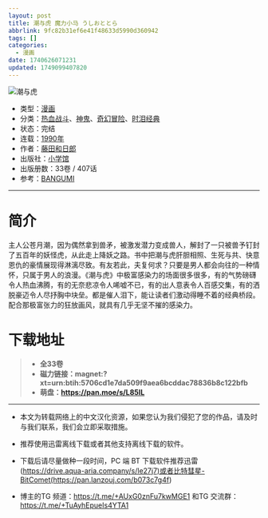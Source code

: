 ```yaml
---
layout: post
title: 潮与虎 魔力小马 うしおととら
abbrlink: 9fc82b31ef6e41f48633d5990d360942
tags: []
categories:
  - 漫画
date: 1740626071231
updated: 1749099407820
---
```


![潮与虎](https://ipfs.io/ipfs/QmTDqQYRx9b5SfeZ3cPPXcHBKZKakZLyEvfgMYi4hSdRoi?filename=%E6%BD%AE%E4%B8%8E%E8%99%8E.jpg)

- 类型：[漫画](/index.php/category/漫画)
- 分类：[热血战斗](/index.php/category/热血战斗)、[神鬼](/index.php/category/神鬼)、[奇幻冒险](/index.php/category/奇幻冒险)、[时泪经典](/index.php/category/时泪经典)
- 状态：完结
- 连载：[1990年](/index.php/category/1990年)
- 作者：[藤田和日郎](/index.php/category/藤田和日郎)
- 出版社：[小学馆](/index.php/category/小学馆)
- 出版册数：33卷 / 407话
- 参考：[BANGUMI](https://bangumi.tv/subject/32578)

***

# 简介

主人公苍月潮，因为偶然拿到兽矛，被激发潜力变成兽人，解封了一只被兽予钉封了五百年的妖怪虎，从此走上降妖之路。书中把潮与虎肝胆相照、生死与共、快意恩仇的豪情展现得淋漓尽致。有友若此，夫复何求？只要是男人都会向往的一种情怀，只属于男人的浪漫。《潮与虎》中极富感染力的场面很多很多，有的气势磅礴令人热血沸腾，有的无奈悲凉令人唏嘘不已，有的出人意表令人百感交集，有的洒脱豪迈令人尽抒胸中块垒。都是催人泪下，能让读者们激动得睡不着的经典桥段。配合那极富张力的狂放画风，就具有几乎无坚不摧的感染力。

# 下载地址

> - **全33卷**
> - **磁力链接：magnet:?xt=urn:btih:5706cd1e7da509f9aea6bcddac78836b8c122bfb**
> - **萌盘：<https://pan.moe/s/L85IL>**

***

- 本文为转载网络上的中文汉化资源，如果您认为我们侵犯了您的作品，请及时与我们联系，我们会立即采取措施。

- 推荐使用迅雷离线下载或者其他支持离线下载的软件。

- 下载后请尽量做种一段时间，PC 端 BT 下载软件推荐迅雷(<https://drive.aqua-aria.company/s/le27j7)或者比特彗星-BitComet(https://pan.lanzouj.com/b073c7g4f>)

- 博主的TG 频道：<https://t.me/+AUxG0znFu7kwMGE1> 和TG 交流群：<https://t.me/+TuAyhEpueIs4YTA1>
